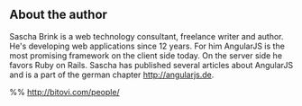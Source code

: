## About the author

Sascha Brink is a web technology consultant, freelance writer and author. He's developing web applications since 12 years. For him AngularJS is the most promising framework on the client side today. On the server side he favors Ruby on Rails. Sascha has published several articles about AngularJS and is a part of the german chapter http://angularjs.de.

%% http://bitovi.com/people/